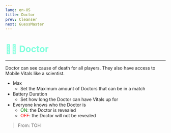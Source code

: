 ```yaml
---
lang: en-US
title: Doctor
prev: Cleanser
next: GuessMaster
---
```


# <font color="#80ffdd">👨‍⚕️ <b>Doctor</b></font> <Badge text="Basic" type="tip" vertical="middle"/>

***

Doctor can see cause of death for all players. They also have access to Mobile Vitals like a scientist.

- Max
  - Set the Maximum amount of Doctors that can be in a match
- Battery Duration
  - Set how long the Doctor can have Vitals up for
- Everyone knows who the Doctor is
  - <font color=green>ON</font>: the Doctor is revealed
  - <font color=red>OFF</font>: the Doctor will not be revealed

> From: TOH
